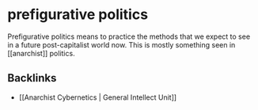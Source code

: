 # prefigurative politics

Prefigurative politics means to practice the methods that we expect to see in a future post-capitalist world now. This is mostly something seen in [[anarchist]] politics.


## Backlinks

-   [[Anarchist Cybernetics | General Intellect Unit]]
